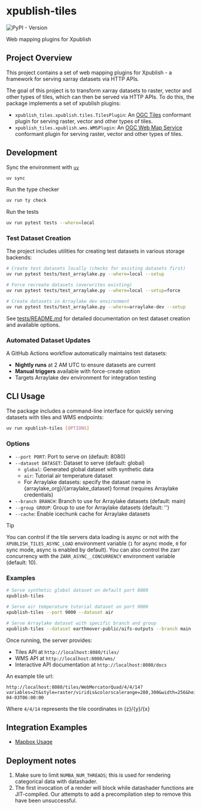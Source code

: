 # xpublish-tiles

![PyPI - Version](https://img.shields.io/pypi/v/xpublish-tiles)

Web mapping plugins for Xpublish

## Project Overview
This project contains a set of web mapping plugins for Xpublish - a framework for serving xarray datasets via HTTP APIs.

The goal of this project is to transform xarray datasets to raster, vector and other types of tiles, which can then be served via HTTP APIs. To do this, the package implements a set of xpublish plugins:
* `xpublish_tiles.xpublish.tiles.TilesPlugin`: An [OGC Tiles](https://www.ogc.org/standards/ogcapi-tiles/) conformant plugin for serving raster, vector and other types of tiles.
* `xpublish_tiles.xpublish.wms.WMSPlugin`: An [OGC Web Map Service](https://www.ogc.org/standards/wms/) conformant plugin for serving raster, vector and other types of tiles.

## Development

Sync the environment with [`uv`](https://docs.astral.sh/uv/getting-started/)

```sh
uv sync
```

Run the type checker

```sh
uv run ty check
```

Run the tests

```sh
uv run pytest tests --where=local
```

### Test Dataset Creation

The project includes utilities for creating test datasets in various storage backends:

```sh
# Create test datasets locally (checks for existing datasets first)
uv run pytest tests/test_arraylake.py --where=local --setup

# Force recreate datasets (overwrites existing)
uv run pytest tests/test_arraylake.py --where=local --setup=force

# Create datasets in Arraylake dev environment
uv run pytest tests/test_arraylake.py --where=arraylake-dev --setup
```

See [tests/README.md](tests/README.md) for detailed documentation on test dataset creation and available options.

### Automated Dataset Updates

A GitHub Actions workflow automatically maintains test datasets:
- **Nightly runs** at 2 AM UTC to ensure datasets are current
- **Manual triggers** available with force-create option
- Targets Arraylake dev environment for integration testing

## CLI Usage

The package includes a command-line interface for quickly serving datasets with tiles and WMS endpoints:

```sh
uv run xpublish-tiles [OPTIONS]
```

### Options

- `--port PORT`: Port to serve on (default: 8080)
- `--dataset DATASET`: Dataset to serve (default: global)
  - `global`: Generated global dataset with synthetic data
  - `air`: Tutorial air temperature dataset
  - For Arraylake datasets: specify the dataset name in {arraylake_org}/{arraylake_dataset} format (requires Arraylake credentials)
- `--branch BRANCH`: Branch to use for Arraylake datasets (default: main)
- `--group GROUP`: Group to use for Arraylake datasets (default: '')
- `--cache`: Enable icechunk cache for Arraylake datasets

> [!TIP]
> You can control if the tile servers data loading is async or not with the `XPUBLISH_TILES_ASYNC_LOAD` environment variable (`1` for async mode, `0` for sync mode, async is enabled by default). You can also control the zarr concurrency with the `ZARR_ASYNC__CONCURRENCY` environment variable (default: 10).

### Examples

```sh
# Serve synthetic global dataset on default port 8080
xpublish-tiles

# Serve air temperature tutorial dataset on port 9000
xpublish-tiles --port 9000 --dataset air

# Serve Arraylake dataset with specific branch and group
xpublish-tiles --dataset earthmover-public/aifs-outputs --branch main --group 2025-04-01/12z --cache
```

Once running, the server provides:
- Tiles API at `http://localhost:8080/tiles/`
- WMS API at `http://localhost:8080/wms/`
- Interactive API documentation at `http://localhost:8080/docs`

An example tile url:
```
http://localhost:8080/tiles/WebMercatorQuad/4/4/14?variables=2t&style=raster/viridis&colorscalerange=280,300&width=256&height=256&valid_time=2025-04-03T06:00:00
```

Where `4/4/14` represents the tile coordinates in {z}/{y}/{x}

## Integration Examples

- [Mapbox Usage](./examples/mapbox/)


## Deployment notes

1. Make sure to limit `NUMBA_NUM_THREADS`; this is used for rendering categorical data with datashader.
2. The first invocation of a render will block while datashader functions are JIT-compiled. Our attempts to add a precompilation step to remove this have been unsuccessful.
